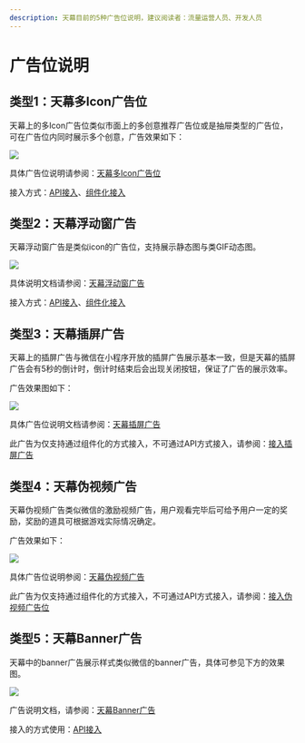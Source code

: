 ```yaml
---
description: 天幕目前的5种广告位说明，建议阅读者：流量运营人员、开发人员
---
```


# 广告位说明

## 类型1：天幕多Icon广告位

天幕上的多Icon广告位类似市面上的多创意推荐广告位或是抽屉类型的广告位，可在广告位内同时展示多个创意，广告效果如下：

![](https://cdn.61week.com/tianmu/doc/index/image/glossary-1.jpg)

具体广告位说明请参阅：[天幕多Icon广告位](more-icon.md)

接入方式：[API接入](../dev-guide/api/)、[组件化接入](../dev-guide/componentization/)

## 类型2：天幕浮动窗广告

天幕浮动窗广告是类似icon的广告位，支持展示静态图与类GIF动态图。

![](https://cdn.61week.com/tianmu/doc/index/image/glossary-2.jpg)

具体说明文档请参阅：[天幕浮动窗广告](icon.md)

接入方式：[API接入](../dev-guide/api/)、[组件化接入](../dev-guide/componentization/)

## 类型3：天幕插屏广告

天幕上的插屏广告与微信在小程序开放的插屏广告展示基本一致，但是天幕的插屏广告会有5秒的倒计时，倒计时结束后会出现关闭按钮，保证了广告的展示效率。

广告效果图如下：

![](https://cdn.61week.com/tianmu/doc/index/image/glossary-4.jpg)

具体广告位说明文档请参阅：[天幕插屏广告](interstitial.md)

此广告为仅支持通过组件化的方式接入，不可通过API方式接入，请参阅：[接入插屏广告](../dev-guide/componentization/createflow/screen-ad.md)

## 类型4：天幕伪视频广告

天幕伪视频广告类似微信的激励视频广告，用户观看完毕后可给予用户一定的奖励，奖励的道具可根据游戏实际情况确定。

广告效果如下：

![](https://cdn.61week.com/tianmu/doc/index/image/glossary-3.jpg)

具体广告位说明参阅：[天幕伪视频广告](like-video.md)

此广告为仅支持通过组件化的方式接入，不可通过API方式接入，请参阅：[接入伪视频广告位](../dev-guide/componentization/createflow/like-video.md)

## 类型5：天幕Banner广告

天幕中的banner广告展示样式类似微信的banner广告，具体可参见下方的效果图。

![](https://cdn.61week.com/tianmu/doc/index/image/glossary-5.jpg)

广告说明文档，请参阅：[天幕Banner广告](banner.md)

接入的方式使用：[API接入](../dev-guide/api/)

##
